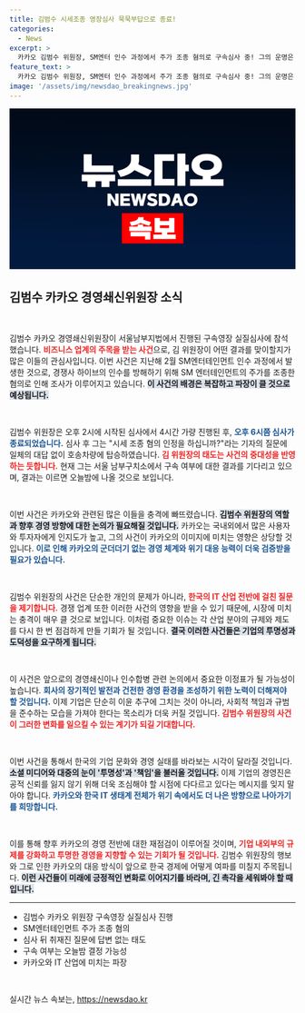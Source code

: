 ```yaml
---
title: 김범수 시세조종 영장심사 묵묵부답으로 종료!
categories:
  - News
excerpt: >
  카카오 김범수 위원장, SM엔터 인수 과정에서 주가 조종 혐의로 구속심사 중! 그의 운명은 오늘밤 결정될 예정, 이 사건의 전말이 궁금하다면 클릭하세요!
feature_text: >
  카카오 김범수 위원장, SM엔터 인수 과정에서 주가 조종 혐의로 구속심사 중! 그의 운명은 오늘밤 결정될 예정, 이 사건의 전말이 궁금하다면 클릭하세요!
image: '/assets/img/newsdao_breakingnews.jpg'
---
```


<p><img src="/assets/img/newsdao_breakingnews.jpg" alt="koreaapp 속보" /></p>

<h2 data-ke-size="size26">김범수 카카오 경영쇄신위원장 소식</h2>

<p data-ke-size="size16">&nbsp;</p>

<p>김범수 카카오 경영쇄신위원장이 서울남부지법에서 진행된 구속영장 실질심사에 참석했습니다. <b><span style="color: #ee2323;">비즈니스 업계의 주목을 받는 사건</span></b>으로, 김 위원장이 어떤 결과를 맞이할지가 많은 이들의 관심사입니다. 이번 사건은 지난해 2월 SM엔터테인먼트 인수 과정에서 발생한 것으로, 경쟁사 하이브의 인수를 방해하기 위해 SM 엔터테인먼트의 주가를 조종한 혐의로 인해 조사가 이루어지고 있습니다. <b><span style="background-color: #21538527;">이 사건의 배경은 복잡하고 파장이 클 것으로 예상됩니다.</span></b></p>

<p data-ke-size="size16">&nbsp;</p>

<p>김범수 위원장은 오후 2시에 시작된 심사에서 4시간 가량 진행된 후, <b><span style="color: #1a5490;">오후 6시쯤 심사가 종료되었습니다.</span></b> 심사 후 그는 "시세 조종 혐의 인정을 하십니까?"라는 기자의 질문에 일체의 대답 없이 호송차량에 탑승하였습니다. <b><span style="color: #ee2323;">김 위원장의 태도는 사건의 중대성을 반영하는 듯합니다.</span></b> 현재 그는 서울 남부구치소에서 구속 여부에 대한 결과를 기다리고 있으며, 결과는 이르면 오늘밤에 나올 것으로 보입니다.</p>

<p data-ke-size="size16">&nbsp;</p>

<p>이번 사건은 카카오와 관련된 많은 이들을 충격에 빠뜨렸습니다. <b><span style="background-color: #21538527;">김범수 위원장의 역할과 향후 경영 방향에 대한 논의가 필요해질 것입니다.</span></b> 카카오는 국내외에서 많은 사용자와 투자자에게 인지도가 높고, 그의 사건이 카카오의 이미지에 미치는 영향은 상당할 것입니다. <b><span style="color: #1a5490;">이로 인해 카카오의 군더더기 없는 경영 체계와 위기 대응 능력이 더욱 검증받을 필요가 있습니다.</span></b></p>

<p data-ke-size="size16">&nbsp;</p>

<p>김범수 위원장의 사건은 단순한 개인의 문제가 아니라, <b><span style="color: #ee2323;">한국의 IT 산업 전반에 걸친 질문을 제기합니다.</span></b> 경쟁 업계 또한 이러한 사건의 영향을 받을 수 있기 때문에, 시장에 미치는 충격이 매우 클 것으로 보입니다. 이처럼 중요한 이슈는 각 산업 분야의 규제와 제도를 다시 한 번 점검하게 만들 기회가 될 것입니다. <b><span style="background-color: #21538527;">결국 이러한 사건들은 기업의 투명성과 도덕성을 요구하게 됩니다.</span></b> </p>

<p data-ke-size="size16">&nbsp;</p>

<p>이 사건은 앞으로의 경영쇄신이나 인수합병 관련 논의에서 중요한 이정표가 될 가능성이 높습니다. <b><span style="color: #1a5490;">회사의 장기적인 발전과 건전한 경영 환경을 조성하기 위한 노력이 더해져야 할 것입니다.</span></b> 이제 기업은 단순히 이윤 추구에 그치는 것이 아니라, 사회적 책임과 규범을 준수하는 모습을 가져야 한다는 목소리가 더욱 커질 것입니다. <b><span style="color: #ee2323;">김범수 위원장의 사건이 그러한 변화를 일으킬 수 있는 계기가 되길 기대합니다.</span></b></p>

<p data-ke-size="size16">&nbsp;</p>

<p>이번 사건을 통해서 한국의 기업 문화와 경영 실태를 바라보는 시각이 달라질 것입니다. <b><span style="background-color: #21538527;">소셜 미디어와 대중의 눈이 '투명성'과 '책임'을 불러올 것입니다.</span></b> 이제 기업의 경영진은 공적 신뢰를 잃지 않기 위해 더욱 조심해야 할 시점에 다다르고 있다는 메시지를 잊지 말아야 합니다. <b><span style="color: #1a5490;">카카오와 한국 IT 생태계 전체가 위기 속에서도 더 나은 방향으로 나아가기를 희망합니다.</span></b> </p>

<p data-ke-size="size16">&nbsp;</p>

<p>이를 통해 향후 카카오의 경영 전반에 대한 재점검이 이루어질 것이며, <b><span style="color: #ee2323;">기업 내외부의 규제를 강화하고 투명한 경영을 지향할 수 있는 기회가 될 것입니다.</span></b> 김범수 위원장의 행보와 그로 인한 카카오의 대응 방식이 앞으로 한국 경제에 어떻게 여파를 미칠지 주목됩니다. <b><span style="background-color: #21538527;">이런 사건들이 미래에 긍정적인 변화로 이어지기를 바라며, 긴 촉각을 세워봐야 할 때입니다.</span></b></p>

<hr>

<ul>
    <li>김범수 카카오 위원장 구속영장 실질심사 진행</li>
    <li>SM엔터테인먼트 주가 조종 혐의</li>
    <li>심사 뒤 취재진 질문에 답변 없는 태도</li>
    <li>구속 여부는 오늘밤 결정 가능성</li>
    <li>카카오와 IT 산업에 미치는 파장</li>
</ul>

<p data-ke-size="size16">&nbsp;</p>
실시간 뉴스 속보는, <a href="https://newsdao.kr" rel="dofollow">https://newsdao.kr</a>


